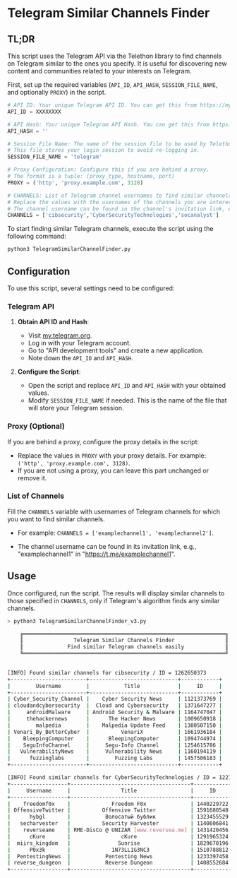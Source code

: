 # Telegram Similar Channels Finder

## TL;DR
This script uses the Telegram API via the Telethon library to find channels on Telegram similar to the ones you specify. It is useful for discovering new content and communities related to your interests on Telegram. 



First, set up the required variables (`API_ID`, `API_HASH`, `SESSION_FILE_NAME`, and optionally `PROXY`) in the script. 

```python
# API ID: Your unique Telegram API ID. You can get this from https://my.telegram.org
API_ID = XXXXXXXX

# API Hash: Your unique Telegram API Hash. You can get this from https://my.telegram.org
API_HASH = ''

# Session File Name: The name of the session file to be used by Telethon.
# This file stores your login session to avoid re-logging in.
SESSION_FILE_NAME = 'telegram'

# Proxy Configuration: Configure this if you are behind a proxy.
# The format is a tuple: (proxy_type, hostname, port)
PROXY = ('http', 'proxy.example.com', 3128)

# CHANNELS: List of Telegram channel usernames to find similar channels for.
# Replace the values with the usernames of the channels you are interested in.
# The channel username can be found in the channel's invitation link, e.g., "redteamalerts" in "https://t.me/redteamalerts".
CHANNELS = ['cibsecurity','CyberSecurityTechnologies','socanalyst']
```



To start finding similar Telegram channels, execute the script using the following command:

```bash
python3 TelegramSimilarChannelFinder.py
```



## Configuration
To use this script, several settings need to be configured:

### Telegram API
1. **Obtain API ID and Hash**:
   - Visit [my.telegram.org](https://my.telegram.org).
   - Log in with your Telegram account.
   - Go to "API development tools" and create a new application.
   - Note down the `API_ID` and `API_HASH`.

2. **Configure the Script**:
   - Open the script and replace `API_ID` and `API_HASH` with your obtained values.
   - Modify `SESSION_FILE_NAME` if needed. This is the name of the file that will store your Telegram session.

### Proxy (Optional)
If you are behind a proxy, configure the proxy details in the script:
   - Replace the values in `PROXY` with your proxy details. For example: `('http', 'proxy.example.com', 3128)`.
   - If you are not using a proxy, you can leave this part unchanged or remove it.

### List of Channels
Fill the `CHANNELS` variable with usernames of Telegram channels for which you want to find similar channels.
   - For example: `CHANNELS = ['examplechannel1', 'examplechannel2']`.

   - The channel username can be found in its invitation link, e.g., "examplechannel1" in "https://t.me/examplechannel1".

     

## Usage
Once configured, run the script. The results will display similar channels to those specified in `CHANNELS`, only if Telegram's algorithm finds any similar channels.

```bash
> python3 TelegramSimilarChannelFinder_v3.py

    ╔════════════════════════════════════════════════════════════════╗
    ║                Telegram Similar Channels Finder                ║
    ║              Find similar Telegram channels easily             ║
    ╚════════════════════════════════════════════════════════════════╝
    

[INFO] Found similar channels for cibsecurity / ID = 1262650373
+------------------------+----------------------------+------------+
|        Username        |           Title            |     ID     |
+------------------------+----------------------------+------------+
| Cyber_Security_Channel |    Cyber Security News     | 1121373769 |
| cloudandcybersecurity  |  Cloud and Cybersecurity   | 1371647277 |
|     androidMalware     | Android Security & Malware | 1164747047 |
|     thehackernews      |      The Hacker News       | 1009650918 |
|        malpedia        |    Malpedia Update Feed    | 1380507150 |
| Venari_By_BetterCyber  |          VenariX           | 1661936184 |
|    BleepingComputer    |      BleepingComputer      | 1094744974 |
|    SeguInfoChannel     |     Segu-Info Channel      | 1254615786 |
|   VulnerabilityNews    |     Vulnerability News     | 1160194119 |
|      fuzzinglabs       |        Fuzzing Labs        | 1457506183 |
+------------------------+----------------------------+------------+

[INFO] Found similar channels for CyberSecurityTechnologies / ID = 1221721225
+------------------+--------------------------------------+------------+
|     Username     |                Title                 |     ID     |
+------------------+--------------------------------------+------------+
|    freedomf0x    |             Freedom F0x              | 1440229722 |
| OffensiveTwitter |          Offensive Twitter           | 1591680548 |
|      hybgl       |           Волосатый бублик           | 1323455529 |
|   secharvester   |          Security Harvester          | 1140606841 |
|    reverseame    | RME-DisCo @ UNIZAR [www.reversea.me] | 1431420456 |
|      cKure       |                cKure                 | 1291965324 |
|  miirs_kingdom   |               Sunrise                | 1829670196 |
|      P0x3k       |             1N73LL1G3NC3             | 1510788812 |
|  PentestingNews  |           Pentesting News            | 1233397458 |
| reverse_dungeon  |           Reverse Dungeon            | 1408552684 |
+------------------+--------------------------------------+------------+
```

